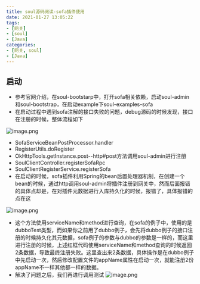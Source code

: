 ```yaml
---
title: soul源码阅读-sofa插件使用
date: 2021-01-27 13:05:22
tags:
- [网关]
- [soul]
- [Java]
categories: 
- [网关, soul]
- [Java]
---
```


## 启动

- 参考官网介绍，在soul-bootstarp中，打开sofa相关依赖，启动soul-admin和soul-bootstrap，在启动example下soul-examples-sofa
- 在启动过程中遇到sofa注解的接口失败的问题，debug源码的时候发现，接口在注册的时候，整体流程如下
<!--more-->
![image.png](https://cdn.jsdelivr.net/gh/Zhoutzzz/picgoture/1610993185983-0f4bcb04-0e41-4567-8be8-1ef198711f82-20210127125800421.png)

- SofaServiceBeanPostProcessor.handler
- RegisterUtils.doRegister
- OkHttpTools.getInstance.post--http#post方法调用soul-admin进行注册
- SoulClientController.registerSofaRpc
- SoulClientRegisterService.registerSofa
- 在启动的时候，sofa插件利用Spring的bean后置处理器机制，在创建一个bean的时候，通过http调用soul-admin将插件注册到网关中，然而后面报错的具体点却是，在对插件元数据进行入库持久化的时候，报错了，具体报错的点在这

![image.png](https://cdn.jsdelivr.net/gh/Zhoutzzz/picgoture/1610993098310-28185fc1-df7c-4624-bba9-4c9b3b95d8c9-20210127125806971.png)

- 这个方法使用serviceName和method进行查询，在sofa的例子中，使用的是dubboTest类型，而如果你之前用了dubbo例子，会先将dubbo例子的接口注册的时候持久化其元数据，sofa例子的参数与dubbo的参数是一样的，而这里进行注册的时候，上述红框代码使用serviceName和method查询的时候返回2条数据，导致最终注册失败。这里查出来2条数据，具体操作是在dubbo例子中先启动一次，然后修改配置文件的appName属性在启动一次，就能注册2份appName不一样其他都一样的数据。
- 解决了问题之后，我们再进行调用测试
  ![image.png](https://cdn.jsdelivr.net/gh/Zhoutzzz/picgoture/1610993139171-1621e479-aeb8-4d7d-9a03-0c380e784c38-20210127125814774.png)